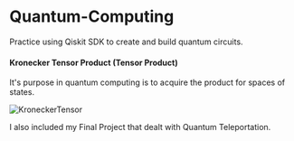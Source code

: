 # Quantum-Computing
Practice using Qiskit SDK to create and build quantum circuits. 

#### Kronecker Tensor Product (Tensor Product)
It's purpose in quantum computing is to acquire the product for spaces of states. 

![KroneckerTensor](https://user-images.githubusercontent.com/73625048/190238941-05c21d30-3949-447c-a119-93b43da5acc7.png)

I also included my Final Project that dealt with Quantum Teleportation.
